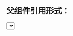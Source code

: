 ## 父组件引用形式：
<Select v-model="form.mode" :options="options" />

## 参数：
value: { type: String, default: () => '' },
options: { type: Array, default: () => [] },
placeholder: { type: String, default: () => '' },
width: { type: Number, default: () => 184 }

## options参考
options: [{ label: '选项1', value: 0 }, { label: '选项2', value: 1 }]